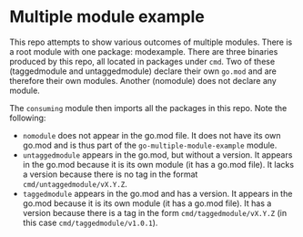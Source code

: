# Multiple module example

This repo attempts to show various outcomes of multiple modules. There is a root module with one package: modexample. 
There are three binaries produced by this repo, all located in packages under `cmd`. 
Two of these (taggedmodule and untaggedmodule) declare their own `go.mod` and are therefore their own modules.
Another (nomodule) does not declare any module.

The `consuming` module then imports all the packages in this repo. Note the following:
- `nomodule` does not appear in the go.mod file. It does not have its own go.mod and is thus part of the `go-multiple-module-example` module.
- `untaggedmodule` appears in the go.mod, but without a version. It appears in the go.mod because it is its own module (it has a go.mod file). It lacks a version because there is no tag in the format `cmd/untaggedmodule/vX.Y.Z`.
- `taggedmodule` appears in the go.mod and has a version. It appears in the go.mod because it is its own module (it has a go.mod file). It has a version because there is a tag in the form `cmd/taggedmodule/vX.Y.Z` (in this case `cmd/taggedmodule/v1.0.1`).

